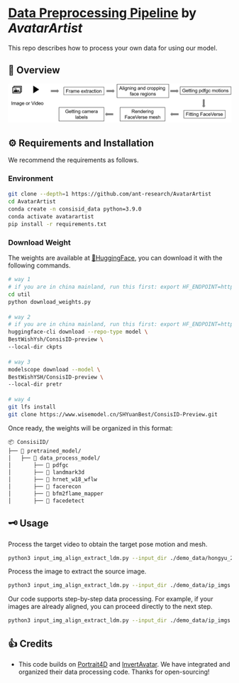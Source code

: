 # <u>Data Preprocessing Pipeline</u> by *AvatarArtist* 
This repo describes how to process your own data for using our model.

## 🎉 Overview

<div align=center>
<img src="data_process_pipe.png">
</div>

## ⚙️ Requirements and Installation

We recommend the requirements as follows.

### Environment

```bash
git clone --depth=1 https://github.com/ant-research/AvatarArtist 
cd AvatarArtist
conda create -n consisid_data python=3.9.0
conda activate avatarartist
pip install -r requirements.txt
```

### Download Weight

The weights are available at [🤗HuggingFace](https://huggingface.co/BestWishYsh/ConsisID-preview), you can download it with the following commands.

```bash
# way 1
# if you are in china mainland, run this first: export HF_ENDPOINT=https://hf-mirror.com
cd util
python download_weights.py

# way 2
# if you are in china mainland, run this first: export HF_ENDPOINT=https://hf-mirror.com
huggingface-cli download --repo-type model \
BestWishYsh/ConsisID-preview \
--local-dir ckpts

# way 3
modelscope download --model \
BestWishYSH/ConsisID-preview \
--local-dir pretr

# way 4
git lfs install
git clone https://www.wisemodel.cn/SHYuanBest/ConsisID-Preview.git
```

Once ready, the weights will be organized in this format:

```
📦 ConsisiID/
├── 📂 pretrained_model/
│   ├── 📂 data_process_model/
│       ├── 📂 pdfgc
│       ├── 📂 landmark3d
│       ├── 📂 hrnet_w18_wflw
│       ├── 📂 facerecon
│       ├── 📂 bfm2flame_mapper
│       ├── 📂 facedetect
```

## 🗝️ Usage


Process the target video to obtain the target pose motion and mesh.

```bash
python3 input_img_align_extract_ldm.py --input_dir ./demo_data/hongyu_2.mp4 --is_video --save_dir ./demo_data/data_process_out
```

Process the image to extract the source image.


```bash
python3 input_img_align_extract_ldm.py --input_dir ./demo_data/ip_imgs --is_img --save_dir ./demo_data/data_process_out 
```
Our code supports step-by-step data processing. For example, if your images are already aligned, you can proceed directly to the next step.

```bash
python3 input_img_align_extract_ldm.py --input_dir ./demo_data/ip_imgs --is_img --save_dir ./demo_data/data_process_out  --already_align
```
## 👍 Credits

- This code builds on [Portrait4D](https://github.com/YuDeng/Portrait-4D) and [InvertAvatar](https://github.com/XChenZ/invertAvatar). We have integrated and organized their data processing code. Thanks for open-sourcing!
 